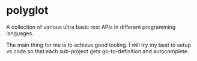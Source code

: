 # polyglot

A collection of various ultra basic rest APIs in different programming languages.

The main thing for me is to achieve good tooling. I will try my best to setup vs code so that
each sub-project gets go-to-definition and autocomplete.
